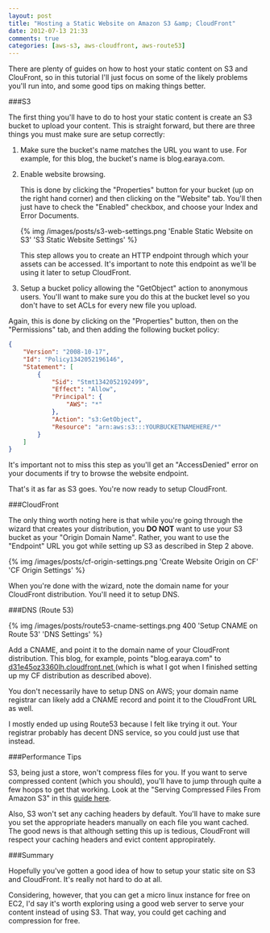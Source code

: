 ```yaml
---
layout: post
title: "Hosting a Static Website on Amazon S3 &amp; CloudFront"
date: 2012-07-13 21:33
comments: true
categories: [aws-s3, aws-cloudfront, aws-route53]
---
```


There are plenty of guides on how to host your static content on S3 and ClouFront, so in this tutorial I'll just focus on some of the likely problems you'll run into, and some good tips on making things better.

###S3

The first thing you'll have to do to host your static content is create an S3 bucket to upload your content. This is straight forward, but there are three things you must make sure are setup correctly:

1. Make sure the bucket's name matches the URL you want to use. For example, for this blog, the bucket's name is blog.earaya.com.

2. Enable website browsing. 

	This is done by clicking the "Properties" button for your bucket (up on the right hand corner) and then clicking on the "Website" tab. You'll then just have to check the "Enabled" checkbox, and choose your Index and Error Documents.

	{% img /images/posts/s3-web-settings.png 'Enable Static Website on S3' 'S3 Static Website Settings' %}

	This step allows you to create an HTTP endpoint through which your assets can be accessed. It's important to note this endpoint as we'll be using it later to setup CloudFront.

3. Setup a bucket policy allowing the "GetObject" action to anonymous users. You'll want to make sure you do this at the bucket level so you don't have to set ACLs for every new file you upload.

Again, this is done by clicking on the "Properties" button, then on the "Permissions" tab, and then adding the following bucket policy:

```json
{
	"Version": "2008-10-17",
	"Id": "Policy1342052196146",
	"Statement": [
		{
			"Sid": "Stmt1342052192499",
			"Effect": "Allow",
			"Principal": {
				"AWS": "*"
			},
			"Action": "s3:GetObject",
			"Resource": "arn:aws:s3:::YOURBUCKETNAMEHERE/*"
		}
	]
}
```

It's important not to miss this step as you'll get an "AccessDenied" error on your documents if try to browse the website endpoint.

That's it as far as S3 goes. You're now ready to setup CloudFront.


###CloudFront

The only thing worth noting here is that while you're going through the wizard that creates your distribution, you **DO NOT** want to use your S3 bucket as your "Origin Domain Name". Rather, you want to use the "Endpoint" URL you got while setting up S3 as described in Step 2 above.

{% img /images/posts/cf-origin-settings.png 'Create Website Origin on CF' 'CF Origin Settings' %}

When you're done with the wizard, note the domain name for your CloudFront distribution. You'll need it to setup DNS.

###DNS (Route 53)

{% img /images/posts/route53-cname-settings.png 400 'Setup CNAME on Route 53' 'DNS Settings' %}

Add a CNAME, and point it to the domain name of your CloudFront distribution. This blog, for example, points "blog.earaya.com" to [d31e45oz3360lh.cloudfront.net
](http://d31e45oz3360lh.cloudfront.net) (which is what I got when I finished setting up my CF distribution as described above).

You don't necessarily have to setup DNS on AWS; your domain name registrar can likely add a CNAME record and point it to the CloudFront URL as well.

I mostly ended up using Route53 because I felt like trying it out. Your registrar probably has decent DNS service, so you could just use that instead.

###Performance Tips

S3, being just a store, won't compress files for you. If you want to serve compressed content (which you should), you'll have to jump through quite a few hoops to get that working. Look at the "Serving Compressed Files From Amazon S3" in this [guide here](http://docs.amazonwebservices.com/AmazonCloudFront/latest/DeveloperGuide/ServingCompressedFiles.html).

Also, S3 won't set any caching headers by default. You'll have to make sure you set the appropriate headers manually on each file you want cached. The good news is that although setting this up is tedious, CloudFront will respect your caching headers and evict content appropirately.

###Summary

Hopefully you've gotten a good idea of how to setup your static site on S3 and CloudFront. It's really not hard to do at all.

Considering, however, that you can get a micro linux instance for free on EC2, I'd say it's worth exploring using a good web server to serve your content instead of using S3. That way, you could get caching and compression for free.

